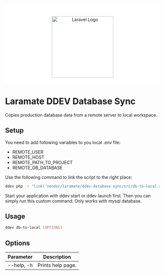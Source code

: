 <p align="center" style="background: white; padding: 40px 20px 20px 20px"><a href="https://laramate.de" target="_blank"><img src="https://laramate.de/laramate.webp" width="200" alt="Laravel Logo"></a></p>

# Laramate DDEV Database Sync

Copies production database data from a remote server to local workspace.

## Setup
You need to add following variables to you local .env file:

- REMOTE_USER
- REMOTE_HOST
- REMOTE_PATH_TO_PROJECT
- REMOTE_DB_DATABASE

Use the following command to link the script to the right place:
```bash
ddev php -r "link('vendor/laramate/ddev-database-sync/src/db-to-local.sh', '.ddev/commands/host/db-to-local');"
```

Start your application with ddev start or ddev launch first. Then you can 
simply run this custom command. Only works with mysql database.

## Usage
```bash
ddev db-to-local [OPTIONS]
```

## Options
| Parameter  | Description        |
|------------|--------------------|
| --help, -h | Prints  help page. |